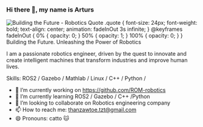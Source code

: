 ### Hi there 👋, my name is Arturs
![<!DOCTYPE html> <html> <head>   <title>Building the Future - Robotics Quote</title>   <style>     .quote {       font-size: 24px;       font-weight: bold;       text-align: center;       animation: fadeInOut 3s infinite;     }      @keyframes fadeInOut {       0% { opacity: 0; }       50% { opacity: 1; }       100% { opacity: 0; }     }   </style> </head> <body>   <div class="quote">Building the Future. Unleashing the Power of Robotics</div> </body> </html>](https://camo.githubusercontent.com/042fc9819da8eebba411a9438d253a3be6749576a1559ff40917bae26e260f53/68747470733a2f2f692e696d6775722e636f6d2f7149314a66796c2e676966)

I am a passionate robotics engineer, driven by the quest to innovate and create intelligent machines that transform industries and improve human lives.

Skills: ROS2 / Gazebo / Mathlab / Linux / C++ / Python /

- 🔭 I’m currently working on https://github.com/ROM-robotics 
- 🌱 I’m currently learning ROS2 / Gazebo / C++ /Python  
- 👯 I’m looking to collaborate on Robotics engineering company 
- 📫 How to reach me: thanzawtoe.tzt@gmail.com 
- 😄 Pronouns: catto 🐱 




